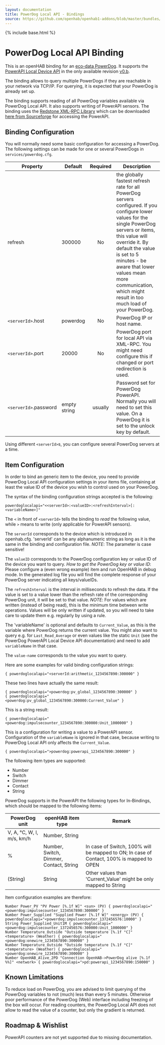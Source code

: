 ```yaml
---
layout: documentation
title: PowerDog Local API - Bindings
source: https://github.com/openhab/openhab1-addons/blob/master/bundles/binding/org.openhab.binding.powerdoglocalapi/README.md
---
```


<!-- Attention authors: Do not edit directly. Please add your changes to the appropriate source repository -->

{% include base.html %}

# PowerDog Local API Binding 

This is an openHAB binding for an [eco-data PowerDog](http://www.eco-data.de/produkte.html). It supports the [PowerAPI Local Device API](http://api.power-dog.eu/documentation/) in the only available revision [v0.b](http://api.power-dog.eu/documentation/DOCUMENATION/PowerAPI%20Local%20Device%20API%20Description_v0.b.pdf).

The binding allows to query multiple PowerDogs if they are reachable in your network via TCP/IP. For querying, it is expected that your PowerDog is already set up.

The binding supports reading of all PowerDog variables available via PowerDog Local API. It also supports writing of PowerAPI sensors. The binding uses the [Redstone XML-RPC Library](http://xmlrpc.sourceforge.net/) which can be downloaded [here from Sourceforge](http://sourceforge.net/projects/xmlrpc/) for accessing the PowerAPI.


## Binding Configuration

You will normally need some basic configuration for accessing a PowerDog. The following settings can be made for one or several PowerDogs in `services/powerdog.cfg`.

| Property | Default | Required | Description |
|----------|---------|:--------:|-------------|
| refresh  | 300000 |    No    | the globally fastest refresh rate for all PowerDog servers configured. If you configure lower values for the single PowerDog servers or items, this value will override it. By default the value is set to 5 minutes - be aware that lower values mean more communication, which might result in too much load of your PowerDog. |
| `<serverId>`.host | powerdog | No | PowerDog IP or host name. |
| `<serverId>`.port | 20000    | No | PowerDog port for local API via XML-RPC. You might need configure this if changed or port redirection is used. | `<serverId>.refresh` | value of `refresh` | You can set different refresh rates per PowerDog unit. The `powerdoglocalapi:<serverId>.refresh=` value should be the same or a multiple of `refresh` |
| `<serverId>`.password | empty string | usually | Password set for PowerDog PowerAPI. Normally you will need to set this value. On a PowerDog it is set to the unlock key by default. |

Using different `<serverId>`s, you can configure several PowerDog servers at a time.

## Item Configuration

In order to bind an generic item to the device, you need to provide PowerDog Local API configuration settings in your items file, containing at least the value ID of the device you wish to control used on your PowerDog.

The syntax of the binding configuration strings accepted is the following:

```
powerdoglocalapi="<<serverId>:<valueID>:<refreshInterval>[:<variableName>]"
```

The `<` in front of `<serverId>` tells the binding to *read* the following value, while `>` means to write (only applicable for PowerAPI sensors).

The `serverId` corresponds to the device which is introduced in openhab.cfg. 'serverId' can be any alphanumeric string as long as it is the same in the binding and configuration file. *NOTE*: The parameter is case sensitive!

The `valueID` corresponds to the PowerDog configuration key or value ID of the device you want to query. 
*How to get the PowerDog key or value ID*: Please configure a (even wrong example) item and run OpenHAB in debug mode. In the generated log file you will find the complete response of your PowerDog server indicating all keys/valueIDs.

The `refreshInterval` is the interval in milliseconds to refresh the data. If the value is set to a value lower than the refresh rate of the corresponding PowerDog unit, it will be set to that value. *NOTE*: For values which are written (instead of being read), this is the minimum time between write operations. Values will be only written if updated, so you will need to take care to update them e.g. regularly by using a rule.

The 'variableName' is optional and defaults to `Current_Value`, as this is the variable where PowerDog returns the current value. You might also want to query e.g. for `Last_Read_Average` or even values like the static `Unit` (see the PowerDog PowerAPI Local Device API documentation) and need to add `variableName` in that case.

The `value-name` corresponds to the value you want to query.

Here are some examples for valid binding configuration strings:

```
{ powerdoglocalapi="<serverId:arithmetic_1234567890:300000" }
```

These two lines have actually the same result:

```
{ powerdoglocalapi="<powerdog:pv_global_1234567890:300000" }
{ powerdoglocalapi="<powerdog:pv_global_1234567890:300000:Current_Value" }
```

This is a string result:

```
{ powerdoglocalapi="<powerdog:impulsecounter_1234567890:300000:Unit_1000000" }
```

This is a configuration for writing a value to a PowerAPI sensor. Configuration of the `variableName` is ignored in that case, because writing to PowerDog Local API only affects the `Current_Value`.

```
{ powerdoglocalapi=">powerdog:powerapi_1234567890:300000" }
```

The following item types are supported: 

* Number
* Switch 
* Dimmer
* Contact
* String

PowerDog supports in the PowerAPI the following types for In-Bindings,  which should be  mapped to the following items:

| PowerDog unit | openHAB item type | Remark |
|---------------|-------------------|--------|
| V, A, °C, W, l, m/s, km/h | Number, String | 
| % | Number, Switch, Dimmer, Contact, String | In case of Switch, 100% will be mapped to ON; In case of Contact, 100% is mapped to OPEN |
| (String) | String | Other values than 'Current_Value' might be only mapped to String |

Item configuration examples are therefore:

```
Number Power_PV "PV Power [%.1f W]" <sun> (PV) { powerdoglocalapi="<powerdog:impulsecounter_1234567890:300000" }
Number Power_Supplied "Supplied Power [%.1f W]" <energy> (PV) { powerdoglocalapi="<powerdog:impulsecounter_1372456576:10000" }
String Power_Supplied_Unit1M { powerdoglocalapi="<powerdog:impulsecounter_1372456576:300000:Unit_1000000" }
Number Temperature_Outside "Outside temperature [%.1f °C]" <temperature> (Weather) { powerdoglocalapi="<powerdog:onewire_1234567890:300000" }
Number Temperature_Outside "Outside temperature [%.1f °C]" <temperature> (Weather) { powerdoglocalapi="<powerdog:onewire_1234567890:300000" }
Number OpenHAB_Alive_2PD "Connection OpenHAB->PowerDog alive [%.1f %%]" <network> { powerdoglocalapi=">pd:powerapi_1234567890:150000" }
```

## Known Limitations

To reduce load on PowerDog, you are advised to limit querying of the PowerDog variables to not (much) less than every 5 minutes. Otherwise poor performance of the PowerDog (Web) interface including freezing of the box will occur.
For reading counters, the PowerDog Local API does not allow to read the value of a counter, but only the gradient is returned.


## Roadmap & Wishlist

PowerAPI counters are not yet supported due to missing documentation.
